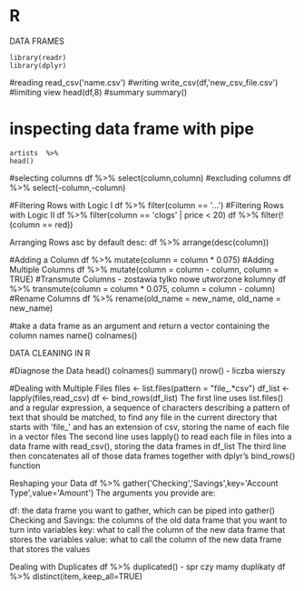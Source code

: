 # R
DATA FRAMES

	library(readr)
	library(dplyr)

#reading
	read_csv('name.csv')
#writing
	write_csv(df,'new_csv_file.csv')
#limiting view
	head(df,8)
#summary
	summary()
# inspecting data frame with pipe
	artists  %>%
	head()
 
#selecting columns
	df %>%
  	select(column,column)
#excluding columns
	df %>%
  	select(-column,-column)

#Filtering Rows with Logic I
	df %>%
  	filter(column == '...')
#Filtering Rows with Logic II
	df %>%
  	filter(column == 'clogs' | price < 20)
	df %>%
  	filter(!(column == red))
  
Arranging Rows
asc by default 
desc:
	df %>%
		arrange(desc(column))

#Adding a Column
df %>%
  mutate(column = column * 0.075)
#Adding Multiple Columns
df %>%
  mutate(column = column - column, column = TRUE)
#Transmute Columns - zostawia tylko nowe utworzone kolumny
df %>%
  transmute(column = column * 0.075,
            column = column - column)
#Rename Columns
df %>%
  rename(old_name = new_name,
         old_name = new_name)
         
         
 #take a data frame as an argument and return a vector containing the column names
 name()
 colnames()
 
 
 DATA CLEANING IN R
 
#Diagnose the Data
head()
colnames()
summary()
nrow() - liczba wierszy

#Dealing with Multiple Files
	files <- list.files(pattern = "file_.*csv")
	df_list <- lapply(files,read_csv)
	df <- bind_rows(df_list)
The first line uses list.files() and a regular expression, a sequence of characters describing a pattern of text that should be matched, to find any file in the current directory that starts with 'file_' and has an extension of csv, storing the name of each file in a vector files
The second line uses lapply() to read each file in files into a data frame with read_csv(), storing the data frames in df_list
The third line then concatenates all of those data frames together with dplyr’s bind_rows() function

Reshaping your Data
	df %>%
	gather('Checking','Savings',key='Account Type',value='Amount')
The arguments you provide are:

df: the data frame you want to gather, which can be piped into gather()
Checking and Savings: the columns of the old data frame that you want to turn into variables
key: what to call the column of the new data frame that stores the variables
value: what to call the column of the new data frame that stores the values

Dealing with Duplicates
df %>% duplicated() - spr czy mamy duplikaty
df %>%
  distinct(item,.keep_all=TRUE)
